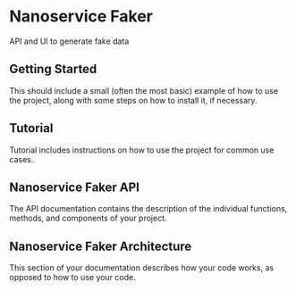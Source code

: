 # Nanoservice Faker

API and UI to generate fake data

## Getting Started

This should include a small (often the most basic) example of how to use the project,
along with some steps on how to install it, if necessary.

## Tutorial

Tutorial includes instructions on how to use the project for common use cases.

## Nanoservice Faker API

The API documentation contains the description of the individual functions, methods,
and components of your project.

## Nanoservice Faker Architecture

This section of your documentation describes how your code works, as opposed to how
to use your code.
